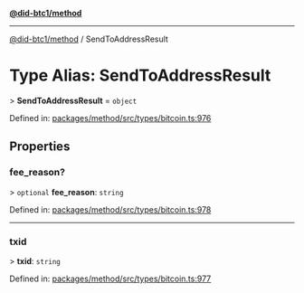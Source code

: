 [**@did-btc1/method**](../README.md)

***

[@did-btc1/method](../globals.md) / SendToAddressResult

# Type Alias: SendToAddressResult

&gt; **SendToAddressResult** = `object`

Defined in: [packages/method/src/types/bitcoin.ts:976](https://github.com/dcdpr/did-btc1-js/blob/4ab6f9915d95beed9bc633644c9db1539395f512/packages/method/src/types/bitcoin.ts#L976)

## Properties

### fee\_reason?

&gt; `optional` **fee\_reason**: `string`

Defined in: [packages/method/src/types/bitcoin.ts:978](https://github.com/dcdpr/did-btc1-js/blob/4ab6f9915d95beed9bc633644c9db1539395f512/packages/method/src/types/bitcoin.ts#L978)

***

### txid

&gt; **txid**: `string`

Defined in: [packages/method/src/types/bitcoin.ts:977](https://github.com/dcdpr/did-btc1-js/blob/4ab6f9915d95beed9bc633644c9db1539395f512/packages/method/src/types/bitcoin.ts#L977)
